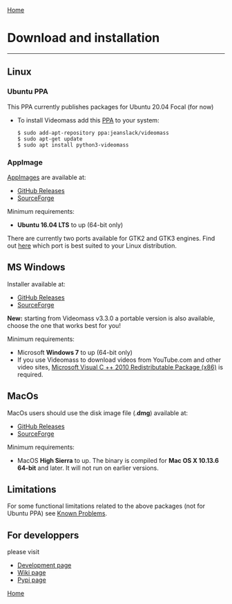 [Home](index.md)

# Download and installation
--------------

## Linux

### Ubuntu PPA
This PPA currently publishes packages for Ubuntu 20.04 Focal (for now)   

- To install Videomass add this [PPA](https://launchpad.net/~jeanslack/+archive/ubuntu/videomass) 
to your system:   

    `$ sudo add-apt-repository ppa:jeanslack/videomass`   
    `$ sudo apt-get update`   
    `$ sudo apt install python3-videomass` 

### AppImage
[AppImages](https://appimage.org/) are available at: 
- [GitHub Releases](https://github.com/jeanslack/Videomass/releases) 
- [SourceForge](https://sourceforge.net/projects/videomass2/files/)  

Minimum requirements:   
- **Ubuntu 16.04 LTS** to up (64-bit only)

There are currently two ports available for GTK2 and GTK3 engines. 
Find out [here](https://jeanslack.github.io/Videomass/known_problems.html) which 
port is best suited to your Linux distribution.

## MS Windows
Installer available at:
- [GitHub Releases](https://github.com/jeanslack/Videomass/releases) 
- [SourceForge](https://sourceforge.net/projects/videomass2/files/)   

**New:** starting from Videomass v3.3.0 a portable version is also available, 
choose the one that works best for you!  

Minimum requirements:
- Microsoft **Windows 7** to up (64-bit only)
- If you use Videomass to download videos from YouTube.com and other video 
sites, [Microsoft Visual C ++ 2010 Redistributable Package (x86)](https://www.microsoft.com/en-US/download/details.aspx?id=5555) 
is required.

## MacOs
MacOs users should use the disk image file (.**dmg**) available at:
- [GitHub Releases](https://github.com/jeanslack/Videomass/releases) 
- [SourceForge](https://sourceforge.net/projects/videomass2/files/)     

Minimum requirements:
- MacOS **High Sierra** to up.
The binary is compiled for **Mac OS X 10.13.6 64-bit** and later. 
It will not run on earlier versions.

## Limitations 
For some functional limitations related to the above packages (not for Ubuntu 
PPA) see [Known Problems](https://jeanslack.github.io/Videomass/known_problems.html).   

## For developpers
please visit
- [Development page](https://github.com/jeanslack/Videomass)   
- [Wiki page](https://github.com/jeanslack/Videomass/wiki)   
- [Pypi page](https://pypi.org/project/videomass/)

[Home](index.md)

